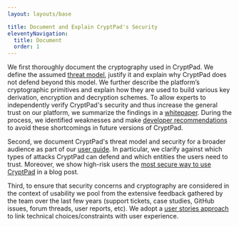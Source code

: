 ```yaml
---
layout: layouts/base

title: Document and Explain CryptPad's Security
eleventyNavigation:
  title: Document
  order: 1
---
```


We first thoroughly document the cryptography used in CryptPad. We define the
assumed [threat model](./threatmodel/), justify it and explain why
CryptPad does not defend beyond this model. We further describe the platform’s
cryptographic primitives and explain how they are used to build various key
derivation, encryption and decryption schemes. To allow experts to independently
verify CryptPad's security and thus increase the general trust on our platform,
we summarize the findings in a [whitepaper](./whitepaper/). During the
process, we identified weaknesses and make [developer
recommendations](./recommendations/) to avoid these shortcomings in
future versions of CryptPad.

Second, we document CryptPad's threat model and
security for a broader audience as part of our [user
guide](https://docs.cryptpad.org/en/user_guide/security.html). In particular, we
clarify against which types of attacks CryptPad can defend and which entities
the users need to trust. Moreover, we show high-risk users the [most secure way
to use
CryptPad](https://blog.cryptpad.org/2024/03/14/Most-Secure-CryptPad-Usage/)
in a blog post.

Third, to ensure that security concerns and cryptography are considered in the
context of usability we pool from the extensive feedback gathered by the team
over the last few years (support tickets, case studies, GitHub issues, forum
threads, user reports, etc). We adopt a [user stories
approach](./user-stories/) to link technical
choices/constraints with user experience.
